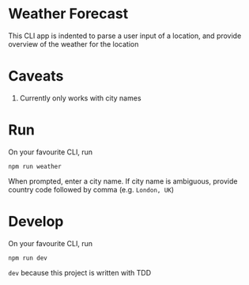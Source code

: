 # Weather Forecast
This CLI app is indented to parse a user input of a location, and provide overview of the weather for the location

# Caveats
1. Currently only works with city names

# Run
On your favourite CLI, run
```
npm run weather
```

When prompted, enter a city name. If city name is ambiguous, provide country code followed by comma (e.g. `London, UK`)

# Develop
On your favourite CLI, run
```
npm run dev
```

`dev` because this project is written with TDD

